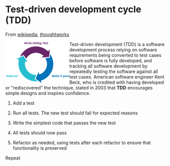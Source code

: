 # Test-driven development cycle (TDD)
From [wikipedia](https://en.wikipedia.org/wiki/Test-driven_development), [thoughtworks](https://www.thoughtworks.com/cn/insights/blog/test-driven-development-best-thing-has-happened-software-design)

<img src="../images/TDD.PNG" align="left"  width="200" />

Test-driven development (TDD) is a software development process relying on software requirements being converted to test cases before software is fully developed, and tracking all software development by repeatedly testing the software against all test cases. American software engineer Kent Beck, who is credited with having developed or "rediscovered" the technique, stated in 2003 that **TDD** encourages simple designs and inspires confidence.<br /> 

1. Add a test
  
2. Run all tests. The new test should fail for expected reasons
    
3. Write the simplest code that passes the new test
    
4. All tests should now pass
    
5. Refactor as needed, using tests after each refactor to ensure that functionality is preserved
    
Repeat
